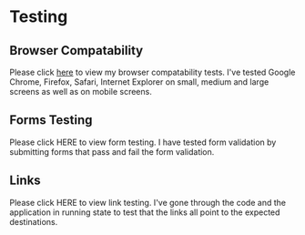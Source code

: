 # Testing

## Browser Compatability

Please click [here](../tests/browserCompatTests) to view my browser compatability tests. I've tested Google Chrome, Firefox, Safari, Internet Explorer on small, medium and large screens as well as on mobile screens.

## Forms Testing

Please click HERE to view form testing. I have tested form validation by submitting forms that pass and fail the form validation. 

## Links

Please click HERE to view link testing. I've gone through the code and the application in running state to test that the links all point to the expected destinations.
